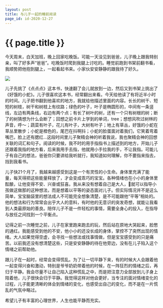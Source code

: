 ```yaml
---
layout: post
title: 与儿子一起的睡前阅读
page_id: id-2020-12-27
---
```


<h1>{{ page.title }}</h1>

今天周末，白天加班，晚上回家吃晚饭。可能一天没见到爸爸，儿子晚上跟我特别亲，叫了好多声“爸爸”。吃晚饭时爬到我腿上讨吃的。睡觉前跑到书架前翻书看，我顺势把他抱到腿上，一起看起书来。小家伙安安静静的跟我待了好久。

<!-- <p class="post-image">
  <img src="/resources/figures/2020-12-27-好饿的小蛇.jpg" alt="好饿的小蛇" width="40%">
</p> -->

![](/images/2020-12-27-好饿的小蛇.jpg)

儿子先挑了《点点点》这本书，快速翻了会儿就放到一边，然后又到书架上挑出了《好饿的小蛇》。儿子很喜欢这本书，经常翻出来看。今天给他读了有将近半小时的时间。儿子把书翻到他喜欢的地方，我就给他描述里面的内容。长长的树干、短短的树枝，树干和树枝上有纹路；绿色的叶子，叶子是椭圆形的，中间有一条竖线，左边有两条线，右边有两个点；有长了树叶的树，还有一个只有树根的树；断了的树猜想为什么会断了；回想之前卡片上学到的单词，tree；想想风吹过树林的声音，呼～；蔬菜有叶子，花儿有叶子，大树有叶子；地上有草丛，好饿的小蛇在草丛里散步；小蛇是橙色的，尾巴在抖啊抖；小蛇的脸蛋面对着我们，它笑着弯着嘴巴，脸上还有腮红...这段时间里儿子聚精会神的听着我说，我也聚精会神的回想关联的词汇和句子。阅读的时候，我不时的用手指指书上描述到的地方，开始儿子还跟着我指的地方看，后来我用手去指，他就用小手拉我的手，不让我指。可能儿子有自己的想法，爸爸你只要讲给我听就行，我知道如何理解，你不要指来指去，挡到我看书。

儿子快21个月了，我越来越感受到这是一个有灵性的小生命。身体里充满了能量，每天得把这些能量释放了，才会变成乖巧的宝宝。各种情绪也在小小的身体里酝酿，让他变得不安、兴奋或狂喜。我从来没有想着自己是大人，就可以指导小孩做这做那的这种想法，而是想着以平等的姿态面对儿子。但实际情况并不是这么简单，宝宝脑袋里的想法成人不可能完全想象清楚，是不可能跟他“平等”相处的。他的想法和行为常常会出乎大人的意料，有时他的无意识的突发奇想，就能让我看到人类最原始的善良。陪伴儿子不是一件轻松的事情，需要全身心的投入，在指导与放任之间找到一个平衡点。

记得之前一次睡觉之前，儿子在家里跑来跑去的玩，然后站在原地大哭起来，脸憋的通红。我能感受到他的不安，他小小的还没长成的身体，掌控不了突然出现的情绪。大人如果觉得空虚，会寻找一些想法或找事情做，但是宝宝感受到的只是痛苦。以前我还没有想清楚这些，只是安安静静的待在他旁边，没有在儿子陷入这个情绪之前帮助他。

跟儿子在一起时，经常会变得慌乱。为了让一切平静下来，有的时候大人会跟着他一起变得兴奋和激动，特别是爷爷奶奶带着他的时候，在一阵狂烈的情绪之后，再归于平静。我会尽量不让自己陷入这种慌乱之中，而是把注意力全部放到儿子身上陪着他，儿子很快会归于平静。我觉得这样对他会更好，当专注的面对情绪变化的过程，儿子能更清晰的体会到情绪的变化，也感受出自己的变化，而不是在一片慌乱的气氛中略过。

希望儿子有丰富的心理世界，人生也能平静而充实。
